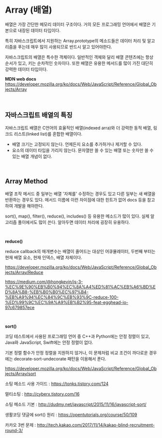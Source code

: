 # Array (배열)

배열은 가장 간단한 메모리 데이터 구조이다. 거의 모든 프로그래밍 언어에서 배열은 기본으로 내장된 데이터 타입이다.

특히 자바스크립트에서 지원하는 Array.prototype의 메소드들은 데이터 처리 및 알고리즘을 푸는데 매우 많이 사용되므로 반드시 알고 있어야한다.

자바스크립트의 배열은 특수한 객체이다. 일반적인 객체와 달리 배열 콘텐츠에는 항상 순서가 있고, 키는 순차적인 숫자이다. 또한 배열은 유용한 메서드를 많이 가진 대단히 강력한 데이터 타입이다.


**MDN web docs** https://developer.mozilla.org/ko/docs/Web/JavaScript/Reference/Global_Objects/Array

<br>

## 자바스크립트 배열의 특징

자바스크립트 배열은 C언어의 효율적인 배열(indexed arra)와 더 강력한 동적 배열, 링크드 리스트(linked list)를 혼합한 배열이다.

- 배열 크기는 고정되지 않는다. 언제든지 요소를 추가하거나 제거할 수 있다.
- 요소의 데이터 타입을 가리지 않는다. 문자열만 쓸 수 있는 배열 또는 숫자만 쓸 수 있는 배열 개념이 없다.

<br>

## Array Method

배열 조작 메서드 중 일부는 배열 '자체를' 수정하는 경우도 있고 다른 일부는 새 배열을 반환하는 경우도 있다. 메서드 이름에 이런 차이점에 대한 힌트가 없어 docs 등을 참고하여 개발을 해야한다.

sort(), map(), filter(), reduce(), includes() 등 유용한 메소드가 많이 있다. 실제 알고리즘 풀이에서도 많이 쓴다. 알아두면 데이터 처리에 굉장히 유용하다.

<br>

**reduce()**

reduce callback의 매개변수는 배열이 줄어드는 대상인 어큐뮬레이터, 두번째 부터는 현재 배열 요소, 현재 인덱스, 배열 자체이다. 

https://developer.mozilla.org/ko/docs/Web/JavaScript/Reference/Global_Objects/Array/Reduce

https://medium.com/@hongkevin/js-3-%EC%9E%90%EB%B0%94%EC%8A%A4%ED%81%AC%EB%A6%BD%ED%8A%B8-%EB%B0%B0%EC%97%B4-%EB%A9%94%EC%84%9C%EB%93%9C-reduce-100-%ED%99%9C%EC%9A%A9%EB%B2%95-feat-egghead-io-97c679857ece

<br>

**sort()**

코딩 테스트에서 사용된 프로그래밍 언어 중 C++과 Python에는 안정 정렬이 있고, Java와 JavaScript, Swift에는 안정 정렬이 없다.

기본 정렬 함수가 안정 정렬을 지원하지 않거나, 이 문제처럼 비교 조건이 까다로운 경우에는 decorate-sort-undecorate 패턴을 이용해서 푼다.

https://developer.mozilla.org/ko/docs/Web/JavaScript/Reference/Global_Objects/Array/sort

소팅 메소드 사용 가이드 : https://tonks.tistory.com/124

멀티소팅 : http://cyberx.tistory.com/16

소팅 메소드 기본 : http://dudmy.net/javascript/2015/11/16/javascript-sort/

생활코딩 댓글에 sort() 원리 : 
https://opentutorials.org/course/50/109

카카오 3번 문제 : 
http://tech.kakao.com/2017/11/14/kakao-blind-recruitment-round-3/